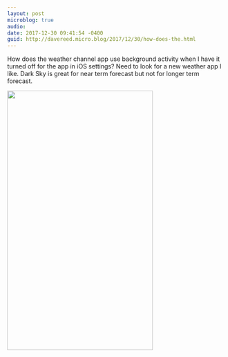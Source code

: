 ```yaml
---
layout: post
microblog: true
audio: 
date: 2017-12-30 09:41:54 -0400
guid: http://davereed.micro.blog/2017/12/30/how-does-the.html
---
```

How does the weather channel app use background activity when I have it turned off for the app in iOS settings? Need to look for a new weather app I like. Dark Sky is great for near term forecast but not for longer term forecast. 

<img src="http://microblog.dave256apps.com/uploads/2017/8f0691c438.jpg" width="337" height="600" />
